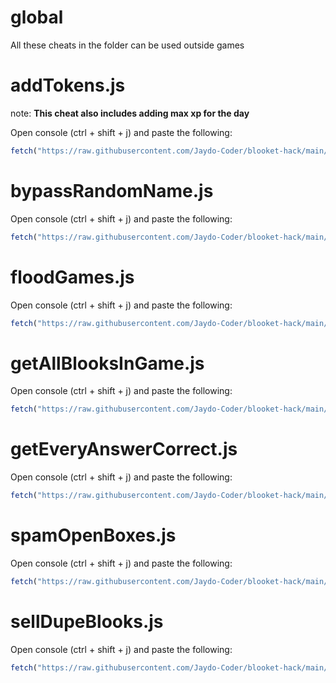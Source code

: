 # global

All these cheats in the folder can be used outside games

# addTokens.js

note: **This cheat also includes adding max xp for the day**

Open console (ctrl + shift + j) and paste the following:
```js
fetch("https://raw.githubusercontent.com/Jaydo-Coder/blooket-hack/main/global/addTokens.js").then((res) => res.text().then((t) => eval(t)))
```

# bypassRandomName.js

Open console (ctrl + shift + j) and paste the following:
```js
fetch("https://raw.githubusercontent.com/Jaydo-Coder/blooket-hack/main/global/bypassRandomName.js").then((res) => res.text().then((t) => eval(t)))
```

# floodGames.js

Open console (ctrl + shift + j) and paste the following:
```js
fetch("https://raw.githubusercontent.com/Jaydo-Coder/blooket-hack/main/global/floodGames.js").then((res) => res.text().then((t) => eval(t)))
```

# getAllBlooksInGame.js

Open console (ctrl + shift + j) and paste the following:
```js
fetch("https://raw.githubusercontent.com/Jaydo-Coder/blooket-hack/main/global/getAllBlooksInGame.js").then((res) => res.text().then((t) => eval(t)))
```

# getEveryAnswerCorrect.js

Open console (ctrl + shift + j) and paste the following:
```js
fetch("https://raw.githubusercontent.com/Jaydo-Coder/blooket-hack/main/global/getEveryAnswerCorrect.js").then((res) => res.text().then((t) => eval(t)))
```

# spamOpenBoxes.js

Open console (ctrl + shift + j) and paste the following:
```js
fetch("https://raw.githubusercontent.com/Jaydo-Coder/blooket-hack/main/global/spamOpenBoxes.js").then((res) => res.text().then((t) => eval(t)))
```

# sellDupeBlooks.js

Open console (ctrl + shift + j) and paste the following:
```js
fetch("https://raw.githubusercontent.com/Jaydo-Coder/blooket-hack/main/global/sellDupeBlooks.js").then((res) => res.text().then((t) => eval(t)))
```
